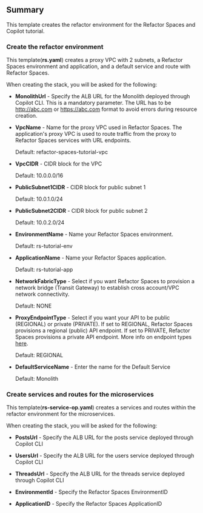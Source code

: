 
  

## Summary
This template creates the refactor environment for the Refactor Spaces and Copilot tutorial.

### Create the refactor environment

This template(**rs.yaml**) creates a proxy VPC with 2 subnets, a Refactor Spaces environment and application, and a default service and route with Refactor Spaces.

  

When creating the stack, you will be asked for the following:

  

-  **MonolithUrl** - Specify the ALB URL for the Monolith deployed through Copilot CLI. This is a mandatory parameter. The URL has to be http://abc.com or https://abc.com format to avoid errors during resource creation.

  

-  **VpcName** - Name for the proxy VPC used in Refactor Spaces. The application's proxy VPC is used to route traffic from the proxy to Refactor Spaces services with URL endpoints.

    Default: refactor-spaces-tutorial-vpc

  

-  **VpcCIDR** - CIDR block for the VPC

    Default: 10.0.0.0/16

  

-  **PublicSubnet1CIDR** - CIDR block for public subnet 1

    Default: 10.0.1.0/24

  

-  **PublicSubnet2CIDR** - CIDR block for public subnet 2

    Default: 10.0.2.0/24

  

-  **EnvironmentName** - Name your Refactor Spaces environment.

    Default: rs-tutorial-env

  

-  **ApplicationName** - Name your Refactor Spaces application.

    Default: rs-tutorial-app

  

-  **NetworkFabricType** - Select if you want Refactor Spaces to provision a network bridge (Transit Gateway) to establish cross account/VPC network connectivity.

    Default: NONE

  

-  **ProxyEndpointType** - Select if you want your API to be public (REGIONAL) or private (PRIVATE). If set to REGIONAL, Refactor Spaces provisions a regional (public) API endpoint. If set to PRIVATE, Refactor Spaces provisions a private API endpoint. More info on endpoint types [here](https://docs.aws.amazon.com/apigateway/latest/developerguide/api-gateway-api-endpoint-types.html).
	
    Default: REGIONAL

  

-  **DefaultServiceName** - Enter the name for the Default Service

    Default: Monolith


### Create services and routes for the microservices

This template(**rs-service-op.yaml**) creates a services and routes within the refactor environment for the microservices. 

When creating the stack, you will be asked for the following:

- **PostsUrl** - Specify the ALB URL for the posts service deployed through Copilot CLI

- **UsersUrl** - Specify the ALB URL for the users service deployed through Copilot CLI

- **ThreadsUrl** - Specify the ALB URL for the threads service deployed through Copilot CLI

- **EnvironmentId** - Specify the Refactor Spaces EnvironmentID 
  
- **ApplicationID** - Specify the Refactor Spaces ApplicationID 

